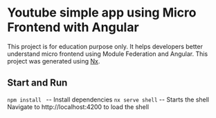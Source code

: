 # Youtube simple app using Micro Frontend with Angular

This project is for education purpose only. It helps developers better understand micro frontend using Module Federation and Angular.
This project was generated using [Nx](https://nx.dev).

## Start and Run
``npm install `` -- Install dependencies
``nx serve shell`` -- Starts the shell
Navigate to http://localhost:4200 to load the shell